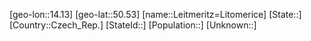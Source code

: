 ﻿---
location: [50.53,14.13]
mapzoom: [7,12] 
mapmarker: city 
type: City
tags:
- geo/City


SpocWebEntityId: 31928
isDeleted: false
confidential: public

---
[geo-lon::14.13]
[geo-lat::50.53]
[name::Leitmeritz=Litomerice]
[State::]
[Country::Czech_Rep.]
[StateId::]
[Population::]
[Unknown::]

